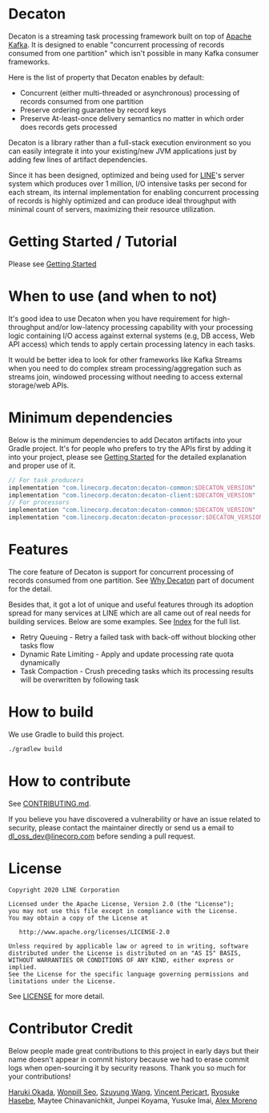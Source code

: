 Decaton
=======

Decaton is a streaming task processing framework built on top of [Apache Kafka](https://kafka.apache.org/).
It is designed to enable "concurrent processing of records consumed from one partition" which isn't possible in many Kafka consumer frameworks.

Here is the list of property that Decaton enables by default:
* Concurrent (either multi-threaded or asynchronous) processing of records consumed from one partition
* Preserve ordering guarantee by record keys
* Preserve At-least-once delivery semantics no matter in which order does records gets processed

Decaton is a library rather than a full-stack execution environment so you can easily integrate it into your existing/new JVM applications just by adding few lines of artifact dependencies.

Since it has been designed, optimized and being used for [LINE](https://line.me/)'s server system which produces over 1 million, I/O intensive tasks per second for each stream, its internal implementation for enabling concurrent processing of records is highly optimized and can produce ideal throughput with minimal count of servers, maximizing their resource utilization.

# Getting Started / Tutorial

Please see [Getting Started](./docs/getting-started.adoc)

# When to use (and when to not)

It's good idea to use Decaton when you have requirement for high-throughput and/or low-latency processing capability with your processing logic containing I/O access against external systems (e.g, DB access, Web API access) which tends to apply certain processing latency in each tasks.

It would be better idea to look for other frameworks like Kafka Streams when you need to do complex stream processing/aggregation such as streams join, windowed processing without needing to access external storage/web APIs.

# Minimum dependencies

Below is the minimum dependencies to add Decaton artifacts into your Gradle project. It's for people who prefers to try the APIs first by adding it into your project, please see [Getting Started](./docs/getting-started.adoc) for the detailed explanation and proper use of it.

```groovy
// For task producers
implementation "com.linecorp.decaton:decaton-common:$DECATON_VERSION"
implementation "com.linecorp.decaton:decaton-client:$DECATON_VERSION"
// For processors
implementation "com.linecorp.decaton:decaton-common:$DECATON_VERSION"
implementation "com.linecorp.decaton:decaton-processor:$DECATON_VERSION"
```

# Features

The core feature of Decaton is support for concurrent processing of records consumed from one partition. See [Why Decaton](./docs/why-decaton.adoc) part of document for the detail.

Besides that, it got a lot of unique and useful features through its adoption spread for many services at LINE which are all came out of real needs for building services.
Below are some examples. See [Index](./docs/index.adoc) for the full list.
* Retry Queuing - Retry a failed task with back-off without blocking other tasks flow
* Dynamic Rate Limiting - Apply and update processing rate quota dynamically
* Task Compaction - Crush preceding tasks which its processing results will be overwritten by following task

# How to build

We use Gradle to build this project.

```sh
./gradlew build
```

# How to contribute

See [CONTRIBUTING.md](CONTRIBUTING.md).

If you believe you have discovered a vulnerability or have an issue related to security, please contact the maintainer directly or send us a email to [dl_oss_dev@linecorp.com](mailto:dl_oss_dev@linecorp.com) before sending a pull request.

# License

```
Copyright 2020 LINE Corporation

Licensed under the Apache License, Version 2.0 (the "License");
you may not use this file except in compliance with the License.
You may obtain a copy of the License at

   http://www.apache.org/licenses/LICENSE-2.0

Unless required by applicable law or agreed to in writing, software
distributed under the License is distributed on an "AS IS" BASIS,
WITHOUT WARRANTIES OR CONDITIONS OF ANY KIND, either express or implied.
See the License for the specific language governing permissions and
limitations under the License.
```

See [LICENSE](LICENSE) for more detail.

# Contributor Credit
Below people made great contributions to this project in early days but their name doesn't appear in commit history because we had to erase commit logs when open-sourcing it by security reasons. Thank you so much for your contributions!

[Haruki Okada](https://github.com/ocadaruma), [Wonpill Seo](https://github.com/lovejinstar), [Szuyung Wang](https://github.com/johnny94), [Vincent Pericart](https://github.com/mauhiz), [Ryosuke Hasebe](https://github.com/be-hase), Maytee Chinavanichkit, Junpei Koyama, Yusuke Imai, [Alex Moreno](https://github.com/moleike)
